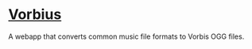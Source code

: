 # [Vorbius](https://lukiiy.github.io/vorbius)

A webapp that converts common music file formats to Vorbis OGG files.
